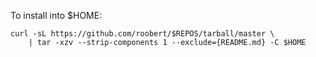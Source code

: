 To install into $HOME:

```
curl -sL https://github.com/roobert/$REPOS/tarball/master \
    | tar -xzv --strip-components 1 --exclude={README.md} -C $HOME
```

